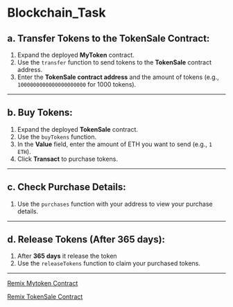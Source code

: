 # Blockchain_Task

## a. Transfer Tokens to the TokenSale Contract:

1. Expand the deployed **MyToken** contract.
2. Use the `transfer` function to send tokens to the **TokenSale** contract address.
3. Enter the **TokenSale contract address** and the amount of tokens (e.g., `1000000000000000000000` for 1000 tokens).

---

## b. Buy Tokens:

1. Expand the deployed **TokenSale** contract.
2. Use the `buyTokens` function.
3. In the **Value** field, enter the amount of ETH you want to send (e.g., `1 ETH`).
4. Click **Transact** to purchase tokens.

---

## c. Check Purchase Details:

1. Use the `purchases` function with your address to view your purchase details.

---

## d. Release Tokens (After 365 days):

1. After **365 days** it release the token
2. Use the `releaseTokens` function to claim your purchased tokens.

---

[Remix Mytoken Contract](https://remix.ethereum.org/#url=https://raw.githubusercontent.com/vishnu5104/Blockchain_Task/refs/heads/main/contracts/MyToken.sol&lang=en&optimize=false&runs=200&evmVersion=null&version=soljson-v0.8.26+commit.8a97fa7a.js)

[Remix TokenSale Contract](https://remix.ethereum.org/#url=https://raw.githubusercontent.com/vishnu5104/Blockchain_Task/refs/heads/main/contracts/TokenSale.sol&lang=en&optimize=false&runs=200&evmVersion=null&version=soljson-v0.8.26+commit.8a97fa7a.js)
